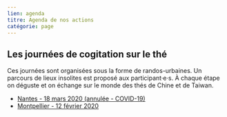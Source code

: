```yaml
---
lien: agenda
titre: Agenda de nos actions
catégorie: page
---
```


## Les journées de cogitation sur le thé

Ces journées sont organisées sous la forme de randos-urbaines. Un parcours de lieux insolites est proposé aux participant·e·s.
À chaque étape on déguste et on échange sur le monde des thés de Chine et de Taiwan.

- <a href="https://thedechine.oisiflorus.com/nantes/invitation.html">Nantes - 18 mars 2020 (annulée - COVID-19)</a>
- <a href="https://thedechine.oisiflorus.com/montpellier/invitation.html">Montpellier - 12 février 2020</a>